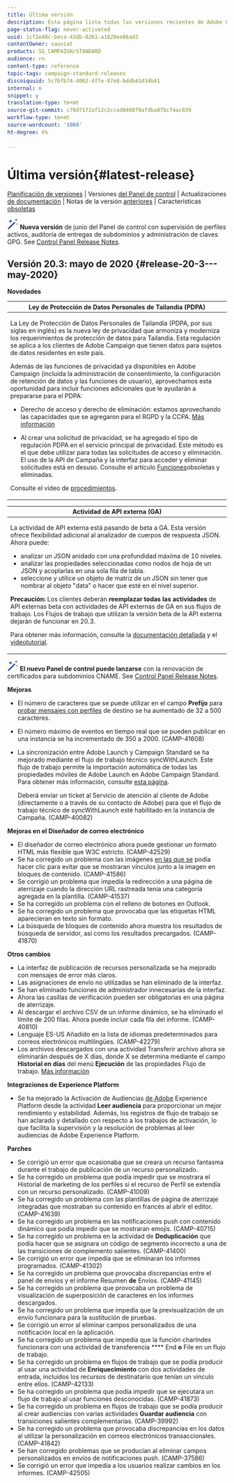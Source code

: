 ```yaml
---
title: Última versión
description: Esta página lista todas las versiones recientes de Adobe Campaign Standard.
page-status-flag: never-activated
uuid: 1cf2e40c-beca-43db-8261-a1820ee86ad3
contentOwner: sauviat
products: SG_CAMPAIGN/STANDARD
audience: rn
content-type: reference
topic-tags: campaign-standard-releases
discoiquuid: 5c7bfb74-4002-4ffe-87e8-bddb41d34b41
internal: n
snippet: y
translation-type: tm+mt
source-git-commit: c70d7172af12c2ccad0468f0afdba87bcf4ac839
workflow-type: tm+mt
source-wordcount: '1060'
ht-degree: 6%

---
```



# Última versión{#latest-release}

[Planificación de versiones](../../rn/using/release-planning.md) | Versiones [del Panel de control](https://docs.adobe.com/content/help/es-ES/control-panel/using/release-notes.html) | Actualizaciones [de documentación](../../rn/using/documentation-updates.md) | Notas de la versión [anteriores](../../rn/using/release-notes-2020.md) | Características [obsoletas](../../rn/using/deprecated-features.md)

![](assets/do-not-localize/cp-icon.png) **Nueva versión** de junio del Panel de control con supervisión de perfiles activos, auditoría de entregas de subdominios y administración de claves GPG. See [Control Panel Release Notes](https://docs.adobe.com/content/help/es-ES/control-panel/using/release-notes.html).

## Versión 20.3: mayo de 2020 {#release-20-3---may-2020}

**Novedades**

<table> 
<thead> 
<tr> 
<th> <strong>Ley de Protección de Datos Personales de Tailandia (PDPA)</strong><br /> </th> 
</tr> 
</thead> 
<tbody> 
<tr> 
<td> <p>La Ley de Protección de Datos Personales de Tailandia (PDPA, por sus siglas en inglés) es la nueva ley de privacidad que armoniza y moderniza los requerimientos de protección de datos para Tailandia. Esta regulación se aplica a los clientes de Adobe Campaign que tienen datos para sujetos de datos residentes en este país.</p>
<p>Además de las funciones de privacidad ya disponibles en Adobe Campaign (incluida la administración de consentimiento, la configuración de retención de datos y las funciones de usuario), aprovechamos esta oportunidad para incluir funciones adicionales que le ayudarán a prepararse para el PDPA:</p>
<ul>
<li>Derecho de acceso y derecho de eliminación: estamos aprovechando las capacidades que se agregaron para el RGPD y la CCPA. <a href="https://helpx.adobe.com/content/help/en/campaign/kb/acs-privacy.html#righttoaccess">Más información</a> </li>
<li><p>Al crear una solicitud de privacidad, se ha agregado el tipo de regulación PDPA en el servicio principal de privacidad. Este método es el que debe utilizar para todas las solicitudes de acceso y eliminación. El uso de la API de Campaña y la interfaz para acceder y eliminar solicitudes está en desuso.  Consulte el artículo <a href="../../rn/using/deprecated-features.md">Funciones</a>obsoletas y eliminadas.</p></li>
</ul>
<p>Consulte el vídeo de <a href="https://docs.adobe.com/content/help/en/campaign-learn/campaign-standard-tutorials/privacy/privacy-overview.html">procedimientos</a>.</p>
</td> 
</tr> 
</tbody> 
</table>

<table> 
<thead> 
<tr> 
<th> <strong>Actividad de API externa (GA)</strong><br /> </th> 
</tr> 
</thead> 
<tbody> 
<tr> 
  <td> <p>La actividad de API <strong></strong> externa está pasando de beta a GA. Esta versión ofrece flexibilidad adicional al analizador de cuerpos de respuesta JSON. Ahora puede:</p>
<ul>
<li>analizar un JSON anidado con una profundidad máxima de 10 niveles. </li>
<li>analizar las propiedades seleccionadas como nodos de hoja de un JSON y acoplarlas en una sola fila de tabla.</li>
<li>seleccione y utilice un objeto de matriz de un JSON sin tener que nombrar al objeto "data" o hacer que esté en el nivel superior.</li>
</ul>
<p><strong>Precaución:</strong> Los clientes deberán <strong>reemplazar todas las actividades</strong> de API externas beta con actividades de API externas de GA en sus flujos de trabajo.  Los Flujos de trabajo que utilizan la versión beta de la API externa dejarán de funcionar en 20.3.</p>
<p>Para obtener más información, consulte la <a href="../../automating/using/external-api.md">documentación detallada</a> y el <a href="https://docs.adobe.com/content/help/en/campaign-learn/campaign-standard-tutorials/managing-processes-and-data/data-management-activities/external-api-activity.html">videotutorial</a>.</p>
</td> 
</tr> 
</tbody> 
</table>

![](assets/do-not-localize/cp-icon.png) **El nuevo Panel de control puede lanzarse** con la renovación de certificados para subdominios CNAME. See [Control Panel Release Notes](https://docs.adobe.com/content/help/es-ES/control-panel/using/release-notes.html).

**Mejoras**

* El número de caracteres que se puede utilizar en el campo **Prefijo** para [probar mensajes con perfiles](../../sending/using/testing-messages-using-target.md) de destino se ha aumentado de 32 a 500 caracteres.
* El número máximo de eventos en tiempo real que se pueden publicar en una instancia se ha incrementado de 350 a 2000. (CAMP-41608)
* La sincronización entre Adobe Launch y Campaign Standard se ha mejorado mediante el flujo de trabajo técnico syncWithLaunch. Este flujo de trabajo permite la importación automática de todas las propiedades móviles de Adobe Launch en Adobe Campaign Standard. Para obtener más información, consulte [esta página](../../administration/using/technical-workflows.md).

   Deberá enviar un ticket al Servicio de atención al cliente de Adobe (directamente o a través de su contacto de Adobe) para que el flujo de trabajo técnico de syncWithLaunch esté habilitado en la instancia de Campaña. (CAMP-40082)

**Mejoras en el Diseñador de correo electrónico**

* El diseñador de correo electrónico ahora puede gestionar un formato HTML más flexible que W3C estricto. (CAMP-42529)
* Se ha corregido un problema con las imágenes [en las que se](../../designing/using/links.md#inserting-a-link) podía hacer clic para evitar que se mostraran vínculos junto a la imagen en bloques de contenido. (CAMP-41586)
* Se corrigió un problema que impedía la redirección a una página de aterrizaje cuando la dirección URL [](../../designing/using/links.md#about-tracked-urls) rastreada tenía una categoría agregada en la plantilla. (CAMP-41537)
* Se ha corregido un problema con el relleno de botones en Outlook.
* Se ha corregido un problema que provocaba que las etiquetas HTML aparecieran en texto sin formato.
* La búsqueda de bloques de contenido ahora muestra los resultados de búsqueda de servidor, así como los resultados precargados. (CAMP-41870)

**Otros cambios**

* La interfaz de publicación de recursos personalizada se ha mejorado con mensajes de error más claros.
* Las asignaciones de envío no utilizadas se han eliminado de la interfaz.
* Se han eliminado funciones de administrador innecesarias de la interfaz.
* Ahora las casillas de verificación pueden ser obligatorias en una página de aterrizaje.
* Al descargar el archivo CSV de un informe dinámico, se ha eliminado el límite de 200 filas. Ahora puede incluir cada fila del informe. (CAMP-40810)
* Lenguaje ES-US Añadido en la lista de idiomas predeterminados para correos electrónicos multilingües. (CAMP-42279)
* Los archivos descargados con una actividad Transferir archivo ahora se eliminarán después de X días, donde X se determina mediante el campo **Historial en días** del menú **Ejecución** de las propiedades Flujo de trabajo. [Más información](../../automating/using/managing-execution-options.md)

**Integraciones de Experience Platform**

* Se ha mejorado la Activación de Audiencias [de Adobe](../../automating/using/aep-targeting-audiences.md) Experience Platform desde la actividad **Leer audiencia** para proporcionar un mejor rendimiento y estabilidad. Además, los registros de flujo de trabajo se han aclarado y detallado con respecto a los trabajos de activación, lo que facilita la supervisión y la resolución de problemas al leer audiencias de Adobe Experience Platform.

**Parches**

* Se corrigió un error que ocasionaba que se creara un recurso fantasma durante el trabajo de publicación de un recurso personalizado.
* Se ha corregido un problema que podía impedir que se mostrara el Historial de marketing de los perfiles si el recurso de Perfil se extendía con un recurso personalizado. (CAMP-41009)
* Se ha corregido un problema con las plantillas de página de aterrizaje integradas que mostraban su contenido en francés al abrir el editor. (CAMP-41639)
* Se ha corregido un problema en las notificaciones push con contenido dinámico que podía impedir que se mostraran emojis. (CAMP-40715)
* Se ha corregido un problema en la actividad de **Deduplicación** que podía hacer que se asignara un código de segmento incorrecto a una de las transiciones de complemento salientes. (CAMP-41400)
* Se corrigió un error que impedía que se eliminaran los informes programados. (CAMP-41302)
* Se ha corregido un problema que provocaba discrepancias entre el panel de envíos y el informe Resumen **de** Envíos. (CAMP-41145)
* Se ha corregido un problema que provocaba un problema de visualización de superposición de caracteres en los informes descargados.
* Se ha corregido un problema que impedía que la previsualización de un envío funcionara para la sustitución de pruebas.
* Se corrigió un error al eliminar campos personalizados de una notificación local en la aplicación.
* Se ha corregido un problema que impedía que la función charIndex funcionara con una actividad de transferencia **** End **o** File en un flujo de trabajo.
* Se ha corregido un problema en flujos de trabajo que se podía producir al usar una actividad de **Enriquecimiento** con dos actividades de entrada, incluidos los recursos de destinatario que tenían un vínculo entre ellos. (CAMP-42133)
* Se ha corregido un problema que podía impedir que se ejecutara un flujo de trabajo al usar funciones desconocidas. (CAMP-41873)
* Se ha corregido un problema en flujos de trabajo que se podía producir al crear audiencias con varias actividades **Guardar audiencia** con transiciones salientes complementarias. (CAMP-39992)
* Se ha corregido un problema que provocaba discrepancias en los datos al utilizar la personalización en correos electrónicos transaccionales. (CAMP-41842)
* Se han corregido problemas que se producían al eliminar campos personalizados en envíos de notificaciones push. (CAMP-37586)
* Se corrigió un error que impedía a los usuarios realizar cambios en los informes. (CAMP-42505)
